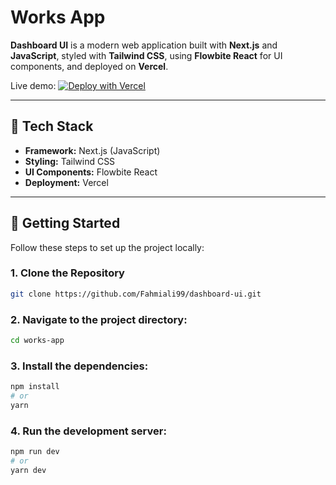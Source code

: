 # Works App

**Dashboard UI** is a modern web application built with **Next.js** and **JavaScript**, styled with **Tailwind CSS**, using **Flowbite React** for UI components, and deployed on **Vercel**.

Live demo: [![Deploy with Vercel](https://vercel.com/button)](https://dashboard-uec.vercel.app/)

---

## 🧰 Tech Stack

- **Framework:** Next.js (JavaScript)
- **Styling:** Tailwind CSS
- **UI Components:** Flowbite React
- **Deployment:** Vercel

---

## 🚀 Getting Started

Follow these steps to set up the project locally:

### 1. Clone the Repository

```bash
git clone https://github.com/Fahmiali99/dashboard-ui.git
```

### 2. Navigate to the project directory:

```bash
cd works-app
```

### 3. Install the dependencies:

```bash
npm install
# or
yarn
```

### 4. Run the development server:

```bash
npm run dev
# or
yarn dev
```